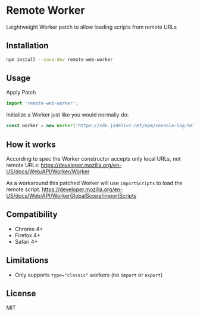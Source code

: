# Remote Worker

Leightweight Worker patch to allow loading scripts from remote URLs


## Installation

```bash
npm install --save-dev remote-web-worker
```

## Usage

Apply Patch

```js
import 'remote-web-worker';
```

Initialize a Worker just like you would normally do:

```js
const worker = new Worker('https://cdn.jsdelivr.net/npm/console-log-hello-world@1.0.3/hello-world.min.js');
```

## How it works

According to spec the Worker constructor accepts only local URLs, not remote URLs:
https://developer.mozilla.org/en-US/docs/Web/API/Worker/Worker 

As a workaround this patched Worker will use `importScripts` to load the remote script.
https://developer.mozilla.org/en-US/docs/Web/API/WorkerGlobalScope/importScripts

## Compatibility

 - Chrome 4+
 - Firefox 4+
 -  Safari 4+

## Limitations

 - Only supports `type="classic"` workers (no `import` or `export`)

## License

MIT
